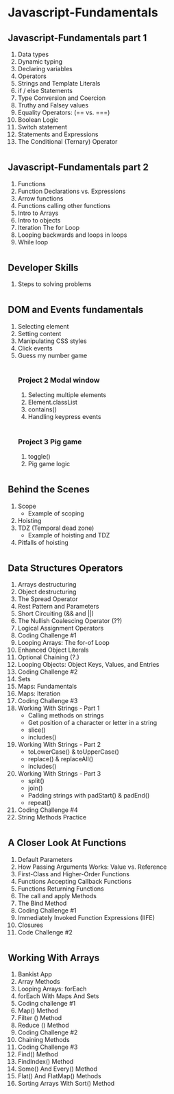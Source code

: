# Javascript-Fundamentals

## Javascript-Fundamentals part 1 
1. Data types
2. Dynamic typing
3. Declaring variables
4. Operators
5. Strings and Template Literals
6. if / else Statements
7. Type Conversion and Coercion
8. Truthy and Falsey values
9. Equality Operators: (== vs. ===)
10. Boolean Logic
11. Switch statement
12. Statements and Expressions
13. The Conditional (Ternary) Operator
#
## Javascript-Fundamentals part 2
1. Functions
2. Function Declarations vs. Expressions
3. Arrow functions
4. Functions calling other functions
5. Intro to Arrays
6. Intro to objects
7. Iteration The for Loop
8. Looping backwards and loops in loops
9. While loop
#
## Developer Skills
1. Steps to solving problems
#
## DOM and Events fundamentals
1. Selecting element
2. Setting content
3. Manipulating CSS styles
4. Click events
5. Guess my number game  
    #
    ### Project 2 Modal window
    1. Selecting multiple elements
    2. Element.classList
    3. contains()
    4. Handling keypress events  
    #
    ### Project 3 Pig game
    1. toggle()
    2. Pig game logic
#
## Behind the Scenes
1. Scope
    * Example of scoping
2. Hoisting
3. TDZ (Temporal dead zone)
    * Example of hoisting and TDZ
4. Pitfalls of hoisting
#
## Data Structures Operators
1. Arrays destructuring
2. Object destructuring
3. The Spread Operator
4. Rest Pattern and Parameters
5. Short Circuiting (&& and ||)
6. The Nullish Coalescing Operator (??)
7. Logical Assignment Operators
8. Coding Challenge #1
9. Looping Arrays: The for-of Loop
10. Enhanced Object Literals
11. Optional Chaining (?.)
12. Looping Objects: Object Keys, Values, and Entries
13. Coding Challenge #2
14. Sets
15. Maps: Fundamentals
16. Maps: Iteration
17. Coding Challenge #3
18. Working With Strings - Part 1
    * Calling methods on strings
    * Get position of a character or letter in a string
    * slice()
    * includes() 
19. Working With Strings - Part 2
    * toLowerCase() & toUpperCase()
    * replace() & replaceAll()
    * includes()
20. Working With Strings - Part 3
    * split()
    * join() 
    * Padding strings with padStart() & padEnd()
    * repeat()
21. Coding Challenge #4
22. String Methods Practice
#
## A Closer Look At Functions
1. Default Parameters
2. How Passing Arguments Works: Value vs. Reference
3. First-Class and Higher-Order Functions
4. Functions Accepting Callback Functions
5. Functions Returning Functions
6. The call and apply Methods
7. The Bind Method
8. Coding Challenge #1
9. Immediately Invoked Function Expressions (IIFE)
10. Closures
11. Code Challenge #2
#
## Working With Arrays
1. Bankist App
2. Array Methods
3. Looping Arrays: forEach
4. forEach With Maps And Sets
5. Coding challenge #1
6. Map() Method
7. Filter () Method
8. Reduce () Method
9. Coding Challenge #2
10. Chaining Methods
11. Coding Challenge #3
12. Find() Method
13. FindIndex() Method
14. Some() And Every() Method
15. Flat() And FlatMap() Methods
16. Sorting Arrays With Sort() Method